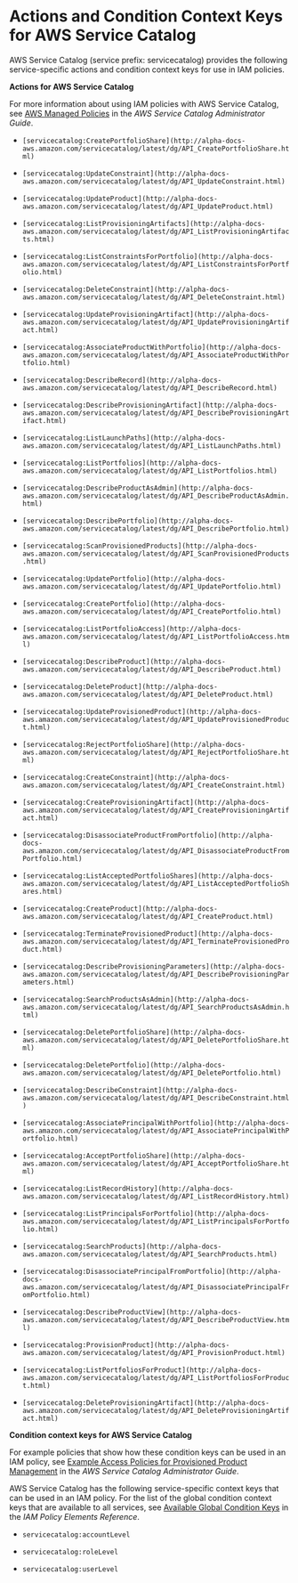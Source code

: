 # Actions and Condition Context Keys for AWS Service Catalog<a name="list_servicecatalog"></a>

AWS Service Catalog \(service prefix: servicecatalog\) provides the following service\-specific actions and condition context keys for use in IAM policies\.

**Actions for AWS Service Catalog**

For more information about using IAM policies with AWS Service Catalog, see [AWS Managed Policies](http://alpha-docs-aws.amazon.com/servicecatalog/latest/adminguide/permissions-managed-policies.html) in the *AWS Service Catalog Administrator Guide*\.

+ `[servicecatalog:CreatePortfolioShare](http://alpha-docs-aws.amazon.com/servicecatalog/latest/dg/API_CreatePortfolioShare.html)`

+ `[servicecatalog:UpdateConstraint](http://alpha-docs-aws.amazon.com/servicecatalog/latest/dg/API_UpdateConstraint.html)`

+ `[servicecatalog:UpdateProduct](http://alpha-docs-aws.amazon.com/servicecatalog/latest/dg/API_UpdateProduct.html)`

+ `[servicecatalog:ListProvisioningArtifacts](http://alpha-docs-aws.amazon.com/servicecatalog/latest/dg/API_ListProvisioningArtifacts.html)`

+ `[servicecatalog:ListConstraintsForPortfolio](http://alpha-docs-aws.amazon.com/servicecatalog/latest/dg/API_ListConstraintsForPortfolio.html)`

+ `[servicecatalog:DeleteConstraint](http://alpha-docs-aws.amazon.com/servicecatalog/latest/dg/API_DeleteConstraint.html)`

+ `[servicecatalog:UpdateProvisioningArtifact](http://alpha-docs-aws.amazon.com/servicecatalog/latest/dg/API_UpdateProvisioningArtifact.html)`

+ `[servicecatalog:AssociateProductWithPortfolio](http://alpha-docs-aws.amazon.com/servicecatalog/latest/dg/API_AssociateProductWithPortfolio.html)`

+ `[servicecatalog:DescribeRecord](http://alpha-docs-aws.amazon.com/servicecatalog/latest/dg/API_DescribeRecord.html)`

+ `[servicecatalog:DescribeProvisioningArtifact](http://alpha-docs-aws.amazon.com/servicecatalog/latest/dg/API_DescribeProvisioningArtifact.html)`

+ `[servicecatalog:ListLaunchPaths](http://alpha-docs-aws.amazon.com/servicecatalog/latest/dg/API_ListLaunchPaths.html)`

+ `[servicecatalog:ListPortfolios](http://alpha-docs-aws.amazon.com/servicecatalog/latest/dg/API_ListPortfolios.html)`

+ `[servicecatalog:DescribeProductAsAdmin](http://alpha-docs-aws.amazon.com/servicecatalog/latest/dg/API_DescribeProductAsAdmin.html)`

+ `[servicecatalog:DescribePortfolio](http://alpha-docs-aws.amazon.com/servicecatalog/latest/dg/API_DescribePortfolio.html)`

+ `[servicecatalog:ScanProvisionedProducts](http://alpha-docs-aws.amazon.com/servicecatalog/latest/dg/API_ScanProvisionedProducts.html)`

+ `[servicecatalog:UpdatePortfolio](http://alpha-docs-aws.amazon.com/servicecatalog/latest/dg/API_UpdatePortfolio.html)`

+ `[servicecatalog:CreatePortfolio](http://alpha-docs-aws.amazon.com/servicecatalog/latest/dg/API_CreatePortfolio.html)`

+ `[servicecatalog:ListPortfolioAccess](http://alpha-docs-aws.amazon.com/servicecatalog/latest/dg/API_ListPortfolioAccess.html)`

+ `[servicecatalog:DescribeProduct](http://alpha-docs-aws.amazon.com/servicecatalog/latest/dg/API_DescribeProduct.html)`

+ `[servicecatalog:DeleteProduct](http://alpha-docs-aws.amazon.com/servicecatalog/latest/dg/API_DeleteProduct.html)`

+ `[servicecatalog:UpdateProvisionedProduct](http://alpha-docs-aws.amazon.com/servicecatalog/latest/dg/API_UpdateProvisionedProduct.html)`

+ `[servicecatalog:RejectPortfolioShare](http://alpha-docs-aws.amazon.com/servicecatalog/latest/dg/API_RejectPortfolioShare.html)`

+ `[servicecatalog:CreateConstraint](http://alpha-docs-aws.amazon.com/servicecatalog/latest/dg/API_CreateConstraint.html)`

+ `[servicecatalog:CreateProvisioningArtifact](http://alpha-docs-aws.amazon.com/servicecatalog/latest/dg/API_CreateProvisioningArtifact.html)`

+ `[servicecatalog:DisassociateProductFromPortfolio](http://alpha-docs-aws.amazon.com/servicecatalog/latest/dg/API_DisassociateProductFromPortfolio.html)`

+ `[servicecatalog:ListAcceptedPortfolioShares](http://alpha-docs-aws.amazon.com/servicecatalog/latest/dg/API_ListAcceptedPortfolioShares.html)`

+ `[servicecatalog:CreateProduct](http://alpha-docs-aws.amazon.com/servicecatalog/latest/dg/API_CreateProduct.html)`

+ `[servicecatalog:TerminateProvisionedProduct](http://alpha-docs-aws.amazon.com/servicecatalog/latest/dg/API_TerminateProvisionedProduct.html)`

+ `[servicecatalog:DescribeProvisioningParameters](http://alpha-docs-aws.amazon.com/servicecatalog/latest/dg/API_DescribeProvisioningParameters.html)`

+ `[servicecatalog:SearchProductsAsAdmin](http://alpha-docs-aws.amazon.com/servicecatalog/latest/dg/API_SearchProductsAsAdmin.html)`

+ `[servicecatalog:DeletePortfolioShare](http://alpha-docs-aws.amazon.com/servicecatalog/latest/dg/API_DeletePortfolioShare.html)`

+ `[servicecatalog:DeletePortfolio](http://alpha-docs-aws.amazon.com/servicecatalog/latest/dg/API_DeletePortfolio.html)`

+ `[servicecatalog:DescribeConstraint](http://alpha-docs-aws.amazon.com/servicecatalog/latest/dg/API_DescribeConstraint.html)`

+ `[servicecatalog:AssociatePrincipalWithPortfolio](http://alpha-docs-aws.amazon.com/servicecatalog/latest/dg/API_AssociatePrincipalWithPortfolio.html)`

+ `[servicecatalog:AcceptPortfolioShare](http://alpha-docs-aws.amazon.com/servicecatalog/latest/dg/API_AcceptPortfolioShare.html)`

+ `[servicecatalog:ListRecordHistory](http://alpha-docs-aws.amazon.com/servicecatalog/latest/dg/API_ListRecordHistory.html)`

+ `[servicecatalog:ListPrincipalsForPortfolio](http://alpha-docs-aws.amazon.com/servicecatalog/latest/dg/API_ListPrincipalsForPortfolio.html)`

+ `[servicecatalog:SearchProducts](http://alpha-docs-aws.amazon.com/servicecatalog/latest/dg/API_SearchProducts.html)`

+ `[servicecatalog:DisassociatePrincipalFromPortfolio](http://alpha-docs-aws.amazon.com/servicecatalog/latest/dg/API_DisassociatePrincipalFromPortfolio.html)`

+ `[servicecatalog:DescribeProductView](http://alpha-docs-aws.amazon.com/servicecatalog/latest/dg/API_DescribeProductView.html)`

+ `[servicecatalog:ProvisionProduct](http://alpha-docs-aws.amazon.com/servicecatalog/latest/dg/API_ProvisionProduct.html)`

+ `[servicecatalog:ListPortfoliosForProduct](http://alpha-docs-aws.amazon.com/servicecatalog/latest/dg/API_ListPortfoliosForProduct.html)`

+ `[servicecatalog:DeleteProvisioningArtifact](http://alpha-docs-aws.amazon.com/servicecatalog/latest/dg/API_DeleteProvisioningArtifact.html)`

**Condition context keys for AWS Service Catalog**

For example policies that show how these condition keys can be used in an IAM policy, see [Example Access Policies for Provisioned Product Management](http://alpha-docs-aws.amazon.com/servicecatalog/latest/adminguide/permissions-examples.html) in the *AWS Service Catalog Administrator Guide*\.

AWS Service Catalog has the following service\-specific context keys that can be used in an IAM policy\. For the list of the global condition context keys that are available to all services, see [Available Global Condition Keys](reference_policies_condition-keys.md#AvailableKeys) in the *IAM Policy Elements Reference*\.

+ `servicecatalog:accountLevel`

+ `servicecatalog:roleLevel`

+ `servicecatalog:userLevel`